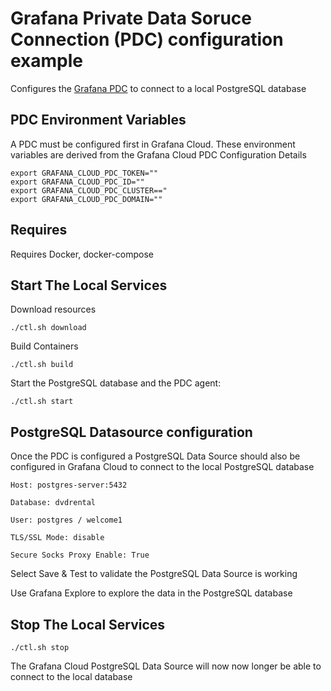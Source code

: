 # Grafana Private Data Soruce Connection (PDC) configuration example

Configures the [Grafana PDC](https://grafana.com/docs/grafana-cloud/data-configuration/configure-private-datasource-connect/) to connect to a local PostgreSQL database

## PDC Environment Variables
A PDC must be configured first in Grafana Cloud. These environment variables are derived from the Grafana Cloud PDC Configuration Details

```
export GRAFANA_CLOUD_PDC_TOKEN=""
export GRAFANA_CLOUD_PDC_ID=""
export GRAFANA_CLOUD_PDC_CLUSTER=="
export GRAFANA_CLOUD_PDC_DOMAIN=""
```
## Requires
Requires Docker, docker-compose

## Start The Local Services

Download resources

`./ctl.sh download`

Build Containers

`./ctl.sh build`

Start the PostgreSQL database and the PDC agent:

`./ctl.sh start`

## PostgreSQL Datasource configuration
Once the PDC is configured a PostgreSQL Data Source should also be configured in Grafana Cloud to connect to the local PostgreSQL database
```
Host: postgres-server:5432

Database: dvdrental

User: postgres / welcome1

TLS/SSL Mode: disable

Secure Socks Proxy Enable: True
```

Select Save & Test to validate the PostgreSQL Data Source is working

Use Grafana Explore to explore the data in the PostgreSQL database


## Stop The Local Services
`./ctl.sh stop`

The Grafana Cloud PostgreSQL Data Source will now now longer be able to connect to the local database

